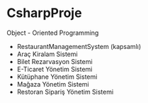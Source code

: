 # CsharpProje
Object - Oriented Programming
- RestaurantManagementSystem (kapsamlı)
- Araç Kiralam Sistemi
- Bilet Rezarvasyon Sistemi
- E-Ticaret Yönetim Sistemi
- Kütüphane Yönetim Sistemi
- Mağaza Yönetim Sistemi
- Restoran Sipariş Yönetim Sistemi
